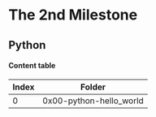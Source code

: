 # The 2nd Milestone

## Python

#### Content table

| Index   | Folder    |
|--------------- | --------------- |
| 0   | 0x00-python-hello_world   |

